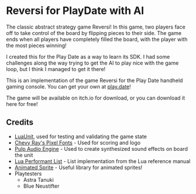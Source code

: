 # Reversi for PlayDate with AI

The classic abstract strategy game Reversi!  In this game, two players face off to take control of the board by flipping pieces to their side. The game ends when all players have completely filled the board, with the player with the most pieces winning!

I created this for the Play Date as a way to learn its SDK.  I had some challenges along the way trying to get the AI to play nice with the game loop, but I think I managed to get it there!

This is an implementation of the game Reversi for the Play Date handheld gaming console.  You can get your own at [play.date](https://play.date)!

The game will be available on itch.io for download, or you can download it here for free!

## Credits

- [LuaUnit](https://github.com/bluebird75/luaunit), used for testing and validating the game state
- [Chevy Ray's Pixel Fonts](https://chevyray.itch.io/pixel-fonts) - Used for scoring and logo
- [Pulp Audio Engine](https://play.date/pulp/) - Used to create synthesized sound effects on board the unit
- [Lua Performant List](https://www.lua.org/pil/11.4.html) - List implementation from the Lua reference manual
- [Animated Sprite](https://github.com/Whitebrim/AnimatedSprite) - Useful library for animated sprites!
- Playtesters
	- Astra Tanuki
	- Blue Neustifter
